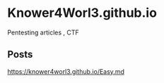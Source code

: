 # Knower4Worl3.github.io
Pentesting articles , CTF 

## Posts 

https://knower4worl3.github.io/Easy.md 
